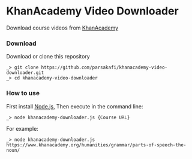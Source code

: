 # KhanAcademy Video Downloader
Download course videos from [KhanAcademy](https://www.khanacademy.org)


### Download
Download or clone this repository
```text
_> git clone https://github.com/parsakafi/khanacademy-video-downloader.git
_> cd khanacademy-video-downloader
```

### How to use
First install [Node.js](https://nodejs.org/en/download/), Then execute in the command line:
```text
_> node khanacademy-downloader.js {Course URL}
```

For example:
```text
_> node khanacademy-downloader.js https://www.khanacademy.org/humanities/grammar/parts-of-speech-the-noun/
```